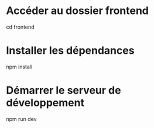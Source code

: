 # Accéder au dossier frontend

cd frontend

# Installer les dépendances

npm install

# Démarrer le serveur de développement

npm run dev

